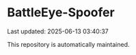 # BattleEye-Spoofer

Last updated: 2025-06-13 03:40:37

This repository is automatically maintained.
